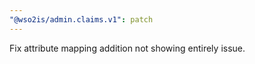 ```yaml
---
"@wso2is/admin.claims.v1": patch
---
```


Fix attribute mapping addition not showing entirely issue.
